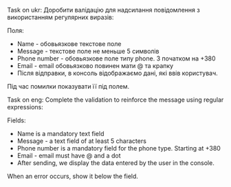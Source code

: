 Task on ukr:
Доробити валідацію для надсилання повідомлення з використанням регулярних виразів:

Поля:

- Name - обовьязкове текстове поле
- Message - текстове поле не меньше 5 символів
- Phone number - обовьязкове поле типу phone. З початком на +380
- Email - email обовьязково повинен мати @ та крапку
- Після відправки, в консоль відображаємо дані, які ввів користувач.

Під час помилки показувати її під полем.

Task on eng:
Complete the validation to reinforce the message using regular expressions:

Fields:

- Name is a mandatory text field
- Message - a text field of at least 5 characters
- Phone number is a mandatory field for the phone type. Starting at +380
- Email - email must have @ and a dot
- After sending, we display the data entered by the user in the console.

When an error occurs, show it below the field.

